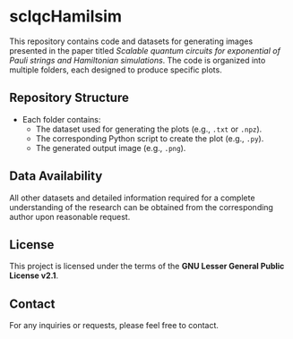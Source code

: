 # sclqcHamilsim

This repository contains code and datasets for generating images presented in the paper titled *Scalable quantum circuits for exponential of Pauli strings and Hamiltonian simulations*. The code is organized into multiple folders, each designed to produce specific plots.

## Repository Structure
- Each folder contains:
  - The dataset used for generating the plots (e.g., `.txt` or `.npz`).
  - The corresponding Python script to create the plot (e.g., `.py`).
  - The generated output image (e.g., `.png`).

## Data Availability
All other datasets and detailed information required for a complete understanding of the research can be obtained from the corresponding author upon reasonable request.

## License
This project is licensed under the terms of the **GNU Lesser General Public License v2.1**.

## Contact
For any inquiries or requests, please feel free to contact.
